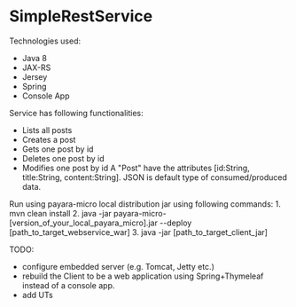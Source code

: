 # SimpleRestService

Technologies used:
- Java 8
- JAX-RS
- Jersey
- Spring
- Console App
        
Service has following functionalities:
- Lists all posts
- Creates a post
- Gets one post by id
- Deletes one post by id
- Modifies one post by id
A "Post" have the attributes [id:String, title:String, content:String]. 
JSON is default type of consumed/produced data.
	
Run using payara-micro local distribution jar using following commands:
	1. mvn clean install
	2. java -jar payara-micro-[version_of_your_local_payara_micro].jar --deploy [path_to_target_webservice_war]
	3. java -jar [path_to_target_client_jar]

TODO:
- configure embedded server (e.g. Tomcat, Jetty etc.)
- rebuild the Client to be a web application using Spring+Thymeleaf instead of a console app.
- add UTs 